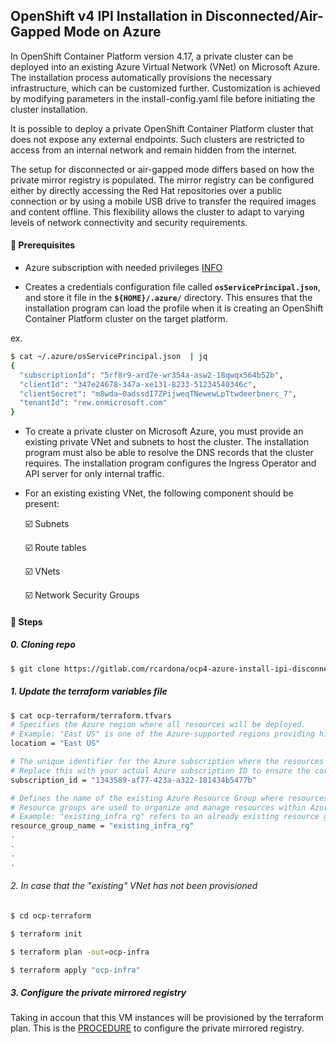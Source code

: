 
## OpenShift v4 IPI Installation in Disconnected/Air-Gapped Mode on Azure

In OpenShift Container Platform version 4.17, a private cluster can be deployed into an existing Azure Virtual Network (VNet) on Microsoft Azure. The installation process automatically provisions the necessary infrastructure, which can be customized further. Customization is achieved by modifying parameters in the install-config.yaml file before initiating the cluster installation.

It is possible to deploy a private OpenShift Container Platform cluster that does not expose any external endpoints. Such clusters are restricted to access from an internal network and remain hidden from the internet.

The setup for disconnected or air-gapped mode differs based on how the private mirror registry is populated. The mirror registry can be configured either by directly accessing the Red Hat repositories over a public connection or by using a mobile USB drive to transfer the required images and content offline. This flexibility allows the cluster to adapt to varying levels of network connectivity and security requirements.

#### 🔹 Prerequisites

- Azure subscription with needed privileges [INFO](https://docs.openshift.com/container-platform/4.17/installing/installing_azure/installing-azure-account.html#installation-azure-limits_installing-azure-account)

- Creates a credentials configuration file called **```osServicePrincipal.json```**, and store it file in the **```${HOME}/.azure/```** directory. This ensures that the installation program can load the profile when it is creating an OpenShift Container Platform cluster on the target platform.

ex.

```bash
$ cat ~/.azure/osServicePrincipal.json  | jq
{
  "subscriptionId": "5rf8r9-ard7e-wr354a-asw2-18qwqx564b52b",
  "clientId": "347e24678-347a-xe131-8233-51234540346c",
  "clientSecret": "m8wda~0adssdI7ZPijweqTNewewLpTtwdeerbnerc_7",
  "tenantId": "rew.onmicrosoft.com"
}
```

- To create a private cluster on Microsoft Azure, you must provide an existing private VNet and subnets to host the cluster. The installation program must also be able to resolve the DNS records that the cluster requires. The installation program configures the Ingress Operator and API server for only internal traffic.

- For an existing existing VNet, the following component should be present:

   ☑️ Subnets

   ☑️ Route tables

   ☑️ VNets

   ☑️ Network Security Groups

#### 🔹 Steps

##### 0. Cloning repo
```bash
$ git clone https://gitlab.com/rcardona/ocp4-azure-install-ipi-disconnected.git
```

##### 1. Update the terraform variables file
```bash
$ cat ocp-terraform/terraform.tfvars
# Specifies the Azure region where all resources will be deployed.
# Example: "East US" is one of the Azure-supported regions providing high availability and low latency.
location = "East US"

# The unique identifier for the Azure subscription where the resources will be provisioned.
# Replace this with your actual Azure subscription ID to ensure the correct subscription is targeted.
subscription_id = "1343589-af77-423a-a322-181434b5477b"

# Defines the name of the existing Azure Resource Group where resources will be deployed.
# Resource groups are used to organize and manage resources within Azure.
# Example: "existing_infra_rg" refers to an already existing resource group in Azure.
resource_group_name = "existing_infra_rg"
.
.
.
.
```

###### 2. In case that the "existing" VNet has not been provisioned
```bash
$ cd ocp-terraform

$ terraform init

$ terraform plan -out=ocp-infra

$ terraform apply "ocp-infra"
```

##### 3. Configure the private mirrored registry

Taking in accoun that this VM instances will be provisioned by the terraform plan. This is the [PROCEDURE](https://gitlab.com/rcardona/ocp4-tasks/-/blob/main/cluster-registry/mirror-registry-commons.md) to configure the private mirrored registry.

